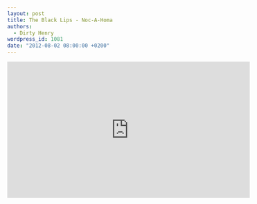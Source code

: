 ```yaml
---
layout: post
title: The Black Lips - Noc-A-Homa
authors:
  - Dirty Henry
wordpress_id: 1081
date: "2012-08-02 08:00:00 +0200"
---
```


<iframe width="560" height="315" src="http://www.youtube.com/embed/AuAY6rErYJ4" frameborder="0" allowfullscreen></iframe>
